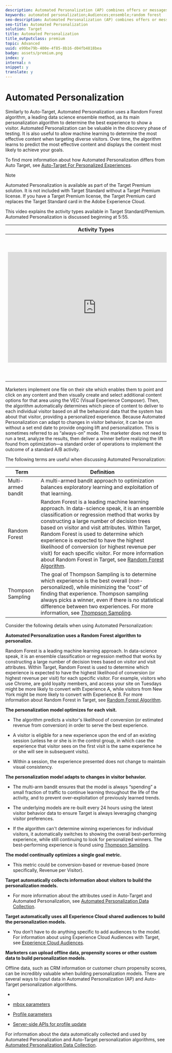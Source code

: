 ```yaml
---
description: Automated Personalization (AP) combines offers or messages, and uses advanced machine learning to match different offer variations to each visitor based on their individual customer profile, in order to personalize content and drive lift.
keywords: automated personalization;Audiences;ensemble;random forest
seo-description: Automated Personalization (AP) combines offers or messages, and uses advanced machine learning to match different offer variations to each visitor based on their individual customer profile, in order to personalize content and drive lift.
seo-title: Automated Personalization
solution: Target
title: Automated Personalization
title_outputclass: premium
topic: Advanced
uuid: e99be79b-400e-4f85-8b16-d04fb4818bea
badge: assets/premium.png
index: y
internal: n
snippet: y
translate: y
---
```


# Automated Personalization

Similarly to Auto-Target, Automated Personalization uses a Random Forest algorithm, a leading data science ensemble method, as its main personalization algorithm to determine the best experience to show a visitor. Automated Personalization can be valuable in the discovery phase of testing. It is also useful to allow machine learning to determine the most effective content when targeting diverse visitors. Over time, the algorithm learns to predict the most effective content and displays the content most likely to achieve your goals. 

To find more information about how Automated Personalization differs from Auto Target, see [ Auto-Target For Personalized Experiences](../c_activities/c_auto-target-to-optimize.md#concept_67779E5B7F67427A97D7EA2A6FB919B3). 


>[!NOTE]
>
>Automated Personalization is available as part of the Target Premium solution. It is not included with Target Standard without a Target Premium license. If you have a Target Premium license, the Target Premium card replaces the Target Standard card in the Adobe Experience Cloud.



This video explains the activity types available in Target Standard/Premium. Automated Personalization is discussed beginning at 5:55. 



<table id="table_C56F4BE9B867463380013C584D97DAD2"> 
 <thead> 
  <tr> 
   <th class="entry" colspan="2"> Activity Types </th> 
   <th colname="col3" class="entry"> 9:03 </th> 
  </tr>
 </thead>
 <tbody> 
  <tr> 
   <td colspan="2"> <p> 
     <div width="550" class="video-iframe"> 
      <iframe src="https://www.youtube.com/embed/vtHg1pPFJp8/" frameborder="0" webkitallowfullscreen="true" mozallowfullscreen="true" oallowfullscreen="true" msallowfullscreen="true" allowfullscreen="allowfullscreen" scrolling="no" width="550" height="345">https://www.youtube.com/embed/vtHg1pPFJp8/</iframe>
     </div> </p> </td> 
   <td colname="col3"> <p> 
     <ul id="ul_B17C3EFA4B664415AE0159E418FF45C4"> 
      <li id="li_916224D2105348BE93D60015B2F43D4F">Describe the types of activities included in Adobe Target </li> 
      <li id="li_0FED234A3A054DEAB62C4F58BAB47F7F">Select the appropriate activity type to achieve your goals </li> 
      <li id="li_6C4D1871E45D40118D7D9D4DF81547B5">Describe the three-step guided workflow that applies to all activity types </li> 
     </ul> </p> </td> 
  </tr> 
 </tbody> 
</table>

Marketers implement one file on their site which enables them to point and click on any content and then visually create and select additional content options for that area using the VEC (Visual Experience Composer). Then, the algorithm automatically determines which piece of content to deliver to each individual visitor based on all the behavioral data that the system has about that visitor, providing a personalized experience. Because Automated Personalization can adapt to changes in visitor behavior, it can be run without a set end date to provide ongoing lift and personalization. This is sometimes referred to as “always-on” mode. The marketer does not need to run a test, analyze the results, then deliver a winner before realizing the lift found from optimization—a standard order of operations to implement the outcome of a standard A/B activity. 

The following terms are useful when discussing Automated Personalization: 



|  Term  | Definition  |
|---|---|
|  Multi-armed bandit  | A multi-armed bandit approach to optimization balances exploratory learning and exploitation of that learning.  |
|  Random Forest  |Random Forest is a leading machine learning approach. In data-science speak, it is an ensemble classification or regression method that works by constructing a large number of decision trees based on visitor and visit attributes. Within Target, Random Forest is used to determine which experience is expected to have the highest likelihood of conversion (or highest revenue per visit) for each specific visitor. For more information about Random Forest in Target, see [ Random Forest Algorithm](../c_activities/t_automated_personalization/c_algo_random_forest.md#concept_48F3CDAA16A848D2A84CDCD19DAAE3AA).  |
|  Thompson Sampling  |The goal of Thompson Sampling is to determine which experience is the best overall (non-personalized), while minimizing the “cost” of finding that experience. Thompson sampling always picks a winner, even if there is no statistical difference between two experiences. For more information, see [ Thompson Sampling](https://en.wikipedia.org/wiki/Thompson_sampling).  |

Consider the following details when using Automated Personalization: 

**Automated Personalization uses a Random Forest algorithm to personalize.** 

Random Forest is a leading machine learning approach. In data-science speak, it is an ensemble classification or regression method that works by constructing a large number of decision trees based on visitor and visit attributes. Within Target, Random Forest is used to determine which experience is expected to have the highest likelihood of conversion (or highest revenue per visit) for each specific visitor. For example, visitors who use Chrome, are gold loyalty members, and access your site on Tuesdays might be more likely to convert with Experience A, while visitors from New York might be more likely to convert with Experience B. For more information about Random Forest in Target, see [ Random Forest Algorithm](../c_activities/t_automated_personalization/c_algo_random_forest.md#concept_48F3CDAA16A848D2A84CDCD19DAAE3AA). 

**The personalization model optimizes for each visit.** 


* The algorithm predicts a visitor's likelihood of conversion (or estimated revenue from conversion) in order to serve the best experience. 

* A visitor is eligible for a new experience upon the end of an existing session (unless he or she is in the control group, in which case the experience that visitor sees on the first visit is the same experience he or she will see in subsequent visits). 

* Within a session, the experience presented does not change to maintain visual consistency. 



**The personalization model adapts to changes in visitor behavior.** 


* The multi-arm bandit ensures that the model is always “spending” a small fraction of traffic to continue learning throughout the life of the activity, and to prevent over-exploitation of previously learned trends. 

* The underlying models are re-built every 24 hours using the latest visitor behavior data to ensure Target is always leveraging changing visitor preferences. 

* If the algorithm can't determine winning experiences for individual visitors, it automatically switches to showing the overall best-performing experience, while still continuing to look for personalized winners. The best-performing experience is found using [ Thompson Sampling](https://en.wikipedia.org/wiki/Thompson_sampling). 



**The model continually optimizes a single goal metric.** 


* This metric could be conversion-based or revenue-based (more specifically, Revenue per Visitor). 



**Target automatically collects information about visitors to build the personalization models.** 


* For more information about the attributes used in Auto-Target and Automated Personalization, see [ Automated Personalization Data Collection](../c_activities/t_automated_personalization/r_ap_data.md#reference_255BD3DE7AD04DC9B766E0BC78961058).


**Target automatically uses all Experience Cloud shared audiences to build the personalization models.** 
* You don’t have to do anything specific to add audiences to the model. For information about using Experience Cloud Audiences with Target, see [ Experience Cloud Audiences](../c_integrating_target_with_mac/c_mmp.md#concept_F4863DE4C92D4805AB690B4B3D487969). 



**Marketers can upload offline data, propensity scores or other custom data to build personalization models.** 

Offline data, such as CRM information or customer churn propensity scores, can be incredibly valuable when building personalization models. There are several ways to input data in Automated Personalization (AP) and Auto-Target personalization algorithms. 


* 

* [ mbox parameters](../c_seting_up_target/c_implementing_target/c_methods-to-get-data-into-target.md#concept_0069C0EFB56C4700BB33F2F35C2B9B17) 

* [ Profile parameters](../c_seting_up_target/c_implementing_target/c_methods-to-get-data-into-target.md#concept_0069C0EFB56C4700BB33F2F35C2B9B17) 

* [ Server-side APIs for profile update](../c_seting_up_target/c_implementing_target/c_methods-to-get-data-into-target.md#concept_0069C0EFB56C4700BB33F2F35C2B9B17) 



For information about the data automatically collected and used by Automated Personalization and Auto-Target personalization algorithms, see [ Automated Personalization Data Collection](../c_activities/t_automated_personalization/r_ap_data.md#reference_255BD3DE7AD04DC9B766E0BC78961058). 

